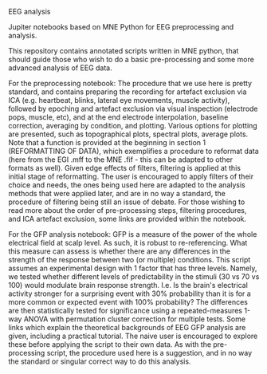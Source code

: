 EEG analysis

Jupiter notebooks based on MNE Python for EEG preprocessing and analysis.

This repository contains annotated scripts written in MNE python, that should guide those who wish to do a basic pre-processing and some more advanced analysis of EEG data.

For the preprocessing notebook: The procedure that we use here is pretty standard, and contains preparing the recording for artefact exclusion via ICA (e.g. heartbeat, blinks, lateral eye movements, muscle activity), followed by epoching and artefact exclusion via visual inspection (electrode pops, muscle, etc), and at the end electrode interpolation, baseline correction, averaging by condition, and plotting. Various options for plotting are presented, such as topographical plots, spectral plots, average plots. Note that a function is provided at the beginning in section 1 (REFORMATTING OF DATA), which exemplifies a procedure to reformat data (here from the EGI .mff to the MNE .fif - this can be adapted to other formats as well). Given edge effects of filters, filtering is applied at this initial stage of reformatting. The user is encouraged to apply filters of their choice and needs, the ones being used here are adapted to the analysis methods that were applied later, and are in no way a standard, the procedure of filtering being still an issue of debate. For those wishing to read more about the order of pre-processing steps, filtering procedures, and ICA artefact exclusion, some links are provided within the notebook.

For the GFP analysis notebook: GFP is a measure of the power of the whole electrical field at scalp level. As such, it is robust to re-referencing. What this measure can assess is whether there are any differences in the strength of the response between two (or multiple) conditions. This script assumes an experimental design with 1 factor that has three levels. Namely, we tested whether different levels of predictability in the stimuli (30 vs 70 vs 100) would modulate brain response strength. I.e. Is the brain's electrical activity stronger for a surprising event with 30% probability than it is for a more common or expected event with 100% probability? The differences are then statistically tested for significance using a repeated-measures 1-way ANOVA with permutation cluster correction for multiple tests. Some links which explain the theoretical backgrounds of EEG GFP analysis are given, including a practical tutorial. The naive user is encouraged to explore these before applying the script to their own data. As with the pre-processing script, the procedure used here is a suggestion, and in no way the standard or singular correct way to do this analysis.
